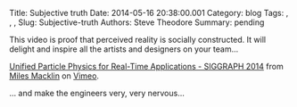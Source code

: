 Title: Subjective truth
Date: 2014-05-16 20:38:00.001
Category: blog
Tags: , , , 
Slug: Subjective-truth
Authors: Steve Theodore
Summary: pending

This video is proof that perceived reality is socially constructed. It will delight and inspire all the artists and designers on your team...  
  
    
  
[Unified Particle Physics for Real-Time Applications - SIGGRAPH 2014](http://vimeo.com/94622661) from [Miles Macklin](http://vimeo.com/mmacklin) on [Vimeo](https://vimeo.com/).  
  
... and make the engineers very, very nervous...

